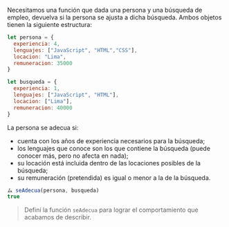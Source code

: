 Necesitamos una función que dada una persona y una búsqueda de empleo, devuelva si la persona se ajusta a dicha búsqueda. Ambos objetos tienen la siguiente estructura:

```javascript
let persona = {
  experiencia: 4,
  lenguajes: ["JavaScript", "HTML","CSS"],
  locacion: "Lima",
  remuneracion: 35000
}

let busqueda = {
  experiencia: 1,
  lenguajes: ["JavaScript", "HTML"],
  locacion: ["Lima"],
  remuneracion: 40000
}
```

La persona se adecua si:

- cuenta con los años de experiencia necesarios para la búsqueda;
- los lenguajes que conoce son los que contiene la búsqueda (puede conocer más, pero no afecta en nada);
- su locación está incluida dentro de las locaciones posibles de la búsqueda;
- su remuneración (pretendida) es igual o menor a la de la búsqueda.

``` javascript
ム seAdecua(persona, busqueda)
true
```

> Definí la función `seAdecua` para lograr el comportamiento que acabamos de describir.